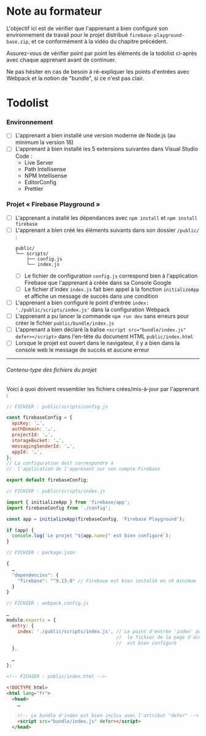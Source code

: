 # Note au formateur

L'objectif ici est de vérifier que l'apprenant a bien configuré son environnement de travail pour le projet distribué `firebase-playground-base.zip`, et ce conformément à la vidéo du chapitre précédent.

Assurez-vous de vérifier point par point les éléments de la todolist ci-après avec chaque apprenant avant de continuer.

Ne pas hésiter en cas de besoin à ré-expliquer les points d'entrées avec Webpack et la notion de "bundle", si ce n'est pas clair.

# Todolist

### Environnement 
- [ ] L'apprenant a bien installé une version moderne de Node.js (au minimum la version 16)
- [ ] L'apprenant à bien installé les 5 extensions suivantes dans Visual Studio Code :
    - Live Server
    - Path Intellisense
    - NPM Intellisense
    - EditorConfig
    - Prettier

### Projet « Firebase Playground »
- [ ] L'apprenant a installé les dépendances avec `npm install` et `npm install firebase`
- [ ] L'apprenant a bien créé les éléments suivants dans son dossier `/public/` :
    ```
    public/
    └── scripts/
        ├── config.js
        └── index.js
    ```
    - [ ] Le fichier de configuration `config.js` correspond bien à l'application Firebase que l'apprenant à créée dans sa Console Google
    - [ ] Le fichier d'index `index.js` fait bien appel à la fonction `initializeApp` et affiche un message de succès dans une condition
- [ ] L'apprenant a bien configuré le point d'entrée `index: './public/scripts/index.js'` dans la configuration Webpack
- [ ] L'apprenant a pu lancer la commande `npm run dev` sans erreurs pour créer le fichier `public/bundle/index.js`
- [ ] L'apprenant a bien déclaré la balise `<script src="bundle/index.js" defer></script>` dans l'en-tête du document HTML `public/index.html`
- [ ] Lorsque le projet est ouvert dans le navigateur, il y a bien dans la console web le message de succès et aucune erreur

---

###### Contenu-type des fichiers du projet 

Voici à quoi doivent ressembler les fichiers crées/mis-à-jour par l'apprenant :

```js
// FICHIER : public/scripts/config.js

const firebaseConfig = {
  apiKey: '…',
  authDomain: '…',
  projectId: '…',
  storageBucket: '…',
  messagingSenderId: '…',
  appId: '…',
};
// La configuration doit correspondre à
//  l'application de l'apprenant sur son compte Firebase

export default firebaseConfig;
```

```js
// FICHIER : public/scripts/index.js

import { initializeApp } from 'firebase/app';
import firebaseConfig from './config';

const app = initializeApp(firebaseConfig, 'Firebase Playground');

if (app) {
  console.log(`Le projet "${app.name}" est bien configuré`);
}
```

```js
// FICHIER : package.json

{
  …
  "dependencies": {
    "firebase": "^9.13.0" // Firebase est bien installé en v9 minimum
  }
}
```

```js
// FICHIER : webpack.config.js

…
module.exports = {
  entry: {
    index: './public/scripts/index.js', // Le point d'entrée 'index' pour
                                        //  le fichier de la page d'accueil
                                        //  est bien configuré
  },

  …
};
```

```html
<!-- FICHIER : public/index.html -->

<!DOCTYPE html>
<html lang="fr">
  <head>
    …

    <!-- Le bundle d'index est bien inclus avec l'attribut "defer" -->
    <script src="bundle/index.js" defer></script>
  </head>
```